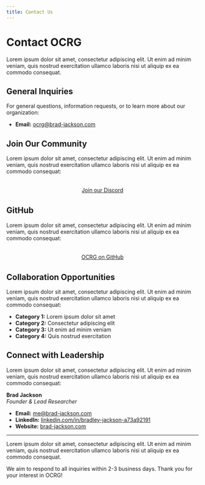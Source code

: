 ```yaml
---
title: Contact Us
---
```


# Contact OCRG

Lorem ipsum dolor sit amet, consectetur adipiscing elit. Ut enim ad minim veniam, quis nostrud exercitation ullamco laboris nisi ut aliquip ex ea commodo consequat.

## General Inquiries

For general questions, information requests, or to learn more about our organization:

- **Email:** [ocrg@brad-jackson.com](mailto:ocrg@brad-jackson.com)

## Join Our Community

Lorem ipsum dolor sit amet, consectetur adipiscing elit. Ut enim ad minim veniam, quis nostrud exercitation ullamco laboris nisi ut aliquip ex ea commodo consequat:

<div style="text-align: center; margin: 2rem 0;">
  <a href="https://discord.gg/6SDUxJzSdr" class="md-button md-button--primary">Join our Discord</a>
</div>

## GitHub

Lorem ipsum dolor sit amet, consectetur adipiscing elit. Ut enim ad minim veniam, quis nostrud exercitation ullamco laboris nisi ut aliquip ex ea commodo consequat:

<div style="text-align: center; margin: 2rem 0;">
  <a href="https://github.com/OCRG" class="md-button md-button--primary">OCRG on GitHub</a>
</div>

## Collaboration Opportunities

Lorem ipsum dolor sit amet, consectetur adipiscing elit. Ut enim ad minim veniam, quis nostrud exercitation ullamco laboris nisi ut aliquip ex ea commodo consequat:

- **Category 1:** Lorem ipsum dolor sit amet
- **Category 2:** Consectetur adipiscing elit
- **Category 3:** Ut enim ad minim veniam
- **Category 4:** Quis nostrud exercitation

## Connect with Leadership

Lorem ipsum dolor sit amet, consectetur adipiscing elit. Ut enim ad minim veniam, quis nostrud exercitation ullamco laboris nisi ut aliquip ex ea commodo consequat:

**Brad Jackson**  
*Founder & Lead Researcher*  
- **Email:** [me@brad-jackson.com](mailto:me@brad-jackson.com)  
- **LinkedIn:** [linkedin.com/in/bradley-jackson-a73a92191](https://linkedin.com/in/bradley-jackson-a73a92191)  
- **Website:** [brad-jackson.com](https://brad-jackson.com)

---

Lorem ipsum dolor sit amet, consectetur adipiscing elit. Ut enim ad minim veniam, quis nostrud exercitation ullamco laboris nisi ut aliquip ex ea commodo consequat.

We aim to respond to all inquiries within 2-3 business days. Thank you for your interest in OCRG! 